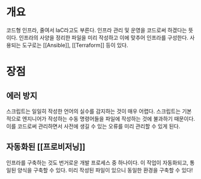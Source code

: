 # 개요
코드형 인프라, 줄여서 IaC라고도 부른다.
인프라 관리 및 운영을 코드로써 하겠다는 뜻이다.
인프라의 사양을 정리한 파일을 미리 작성하고 이에 맞추어 인프라를 구성한다. 
사용되는 도구로는 [[Ansible]], [[Terraform]] 등이 있다.
# 장점
## 에러 방지
스크립트는 일일히 작성한 언어의 실수를 감지하는 것이 매우 어렵다.
스크립트는 기본적으로 엔지니어가 작성하는 수동 명령어들을 파일에 작성하는 것에 불과하기 때문이다.
이를 코드로써 관리하면서 사전에 생길 수 있는 오류를 미리 관리할 수 있게 된다.
## 자동화된 [[프로비저닝]]
인프라를 구축하는 것도 번거로운 개발 프로세스 중 하나이다.
이 작업이 자동화되고, 통일된 양식을 구축할 수 있다.
미리 작성된 파일이 있으니 동일한 환경을 구축할 수 있다!